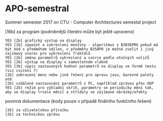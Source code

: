 # APO-semestral
Summer semester 2017 on CTU - Computer Architectures semestal project

[16b] za program (podrobnější členění může být ještě upraveno)

    YES [2b] grafický výstup na display
    YES [1b] výpočet a vykreslení množiny - algoritmus z B3B36PRG pokud má být kód s předmětem sdílen, v předmětu B35APO je možné zvolit i jiný zajímavý vzorec pro vykreslení fraktálů
    YES [2b] změna parametrů vykreslení a vzorce podle otočných voličů
    YES [2b] výstup na display v samostatném vlákně
    YES [3b] výpis nastavených hodnot parametrů na display ve formě textu (viz cvičení 7)
    [2b] zobrazení menu nebo jiné řešení pro úpravu jasu, barevné palety atd
    [2b] vzdálené nastavování parametrů z PC, například zprávou přes UDP
    YES [2b] režim pro výkladní skříň, parametry se periodicky mění tak, aby se display trvale měnil a střídaly se zajímavé obrázky/efekty
povinná dokumentace (body pouze v případě finálního funkčního řešení)

    [2b] za uživatelskou příručku
    [2b] za technickou zprávu
